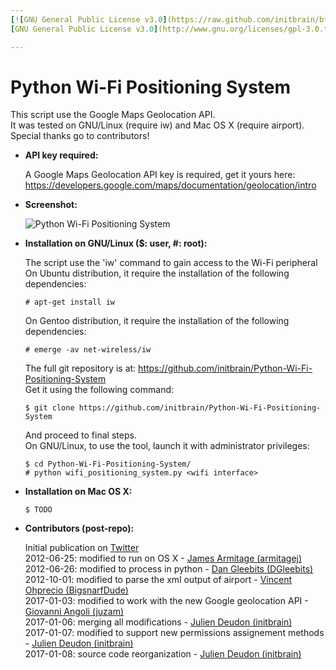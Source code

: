 ```yaml
---
[![GNU General Public License v3.0](https://raw.github.com/initbrain/btsmapper/master/btsmapper/images/logo_gpl_v3.png)](http://www.gnu.org/licenses/gpl-3.0.txt)  
[GNU General Public License v3.0](http://www.gnu.org/licenses/gpl-3.0.txt)

---
```


Python Wi-Fi Positioning System
===============================

This script use the Google Maps Geolocation API.  
It was tested on GNU/Linux (require iw) and Mac OS X (require airport).  
Special thanks go to contributors!


*   **API key required:**

    A Google Maps Geolocation API key is required, get it yours here:
    https://developers.google.com/maps/documentation/geolocation/intro


*   **Screenshot:**

    ![Python Wi-Fi Positioning System](https://raw.githubusercontent.com/initbrain/Python-Wi-Fi-Positioning-System/master/demo/GNU_Linux_20170108.png)


*   **Installation on GNU/Linux ($: user, #: root):**

    The script use the 'iw' command to gain access to the Wi-Fi peripheral  
    On Ubuntu distribution, it require the installation of the following dependencies:

        # apt-get install iw

    On Gentoo distribution, it require the installation of the following dependencies:

        # emerge -av net-wireless/iw

    The full git repository is at: <https://github.com/initbrain/Python-Wi-Fi-Positioning-System>  
    Get it using the following command:

        $ git clone https://github.com/initbrain/Python-Wi-Fi-Positioning-System

    And proceed to final steps.  
    On GNU/Linux, to use the tool, launch it with administrator privileges:

        $ cd Python-Wi-Fi-Positioning-System/
        # python wifi_positioning_system.py <wifi interface>


*   **Installation on Mac OS X:**

        $ TODO


*   **Contributors (post-repo):**

    Initial publication on [Twitter](https://twitter.com/initbrain/status/215019236102377472)  
    2012-06-25: modified to run on OS X - [James Armitage (armitagej)](https://twitter.com/armitagej)  
    2012-06-26: modified to process in python - [Dan Gleebits (DGleebits)](https://twitter.com/DGleebits)  
    2012-10-01: modified to parse the xml output of airport - [Vincent Ohprecio (BigsnarfDude)](https://twitter.com/BigsnarfDude)  
    2017-01-03: modified to work with the new Google geolocation API - [Giovanni Angoli (juzam)](https://twitter.com/juzam)  
    2017-01-06: merging all modifications - [Julien Deudon (initbrain)](https://twitter.com/initbrain)  
    2017-01-07: modified to support new permissions assignement methods - [Julien Deudon (initbrain)](https://twitter.com/initbrain)  
    2017-01-08: source code reorganization - [Julien Deudon (initbrain)](https://twitter.com/initbrain)
